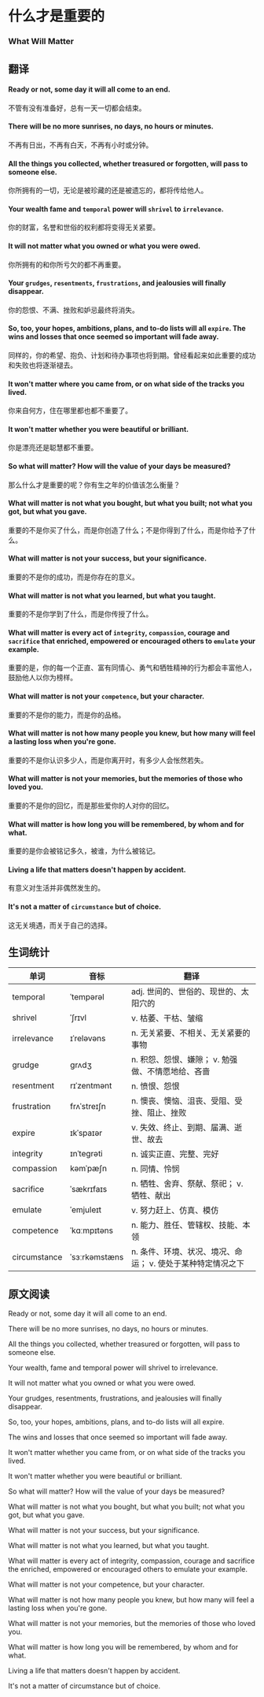# 什么才是重要的
### What Will Matter

## 翻译
#### Ready or not, some day it will all come to an end.
不管有没有准备好，总有一天一切都会结束。
#### There will be no more sunrises, no days, no hours or minutes.
不再有日出，不再有白天，不再有小时或分钟。
#### All the things you collected, whether treasured or forgotten, will pass to someone else.
你所拥有的一切，无论是被珍藏的还是被遗忘的，都将传给他人。
#### Your wealth fame and `temporal` power will `shrivel` to `irrelevance`.
你的财富，名誉和世俗的权利都将变得无关紧要。
#### It will not matter what you owned or what you were owed.
你所拥有的和你所亏欠的都不再重要。
#### Your `grudges`, `resentments`, `frustrations`, and jealousies will finally disappear.
你的怨恨、不满、挫败和妒忌最终将消失。
#### So, too, your hopes, ambitions, plans, and to-do lists will all `expire`. The wins and losses that once seemed so important will fade away.
同样的，你的希望、抱负、计划和待办事项也将到期。曾经看起来如此重要的成功和失败也将逐渐褪去。
#### It won't matter where you came from, or on what side of the tracks you lived.
你来自何方，住在哪里都也都不重要了。
#### It won't matter whether you were beautiful or brilliant.
你是漂亮还是聪慧都不重要。
#### So what will matter? How will the value of your days be measured?
那么什么才是重要的呢？你有生之年的价值该怎么衡量？
#### What will matter is not what you bought, but what you built; not what you got, but what you gave.
重要的不是你买了什么，而是你创造了什么；不是你得到了什么，而是你给予了什么。
#### What will matter is not your success, but your significance.
重要的不是你的成功，而是你存在的意义。
#### What will matter is not what you learned, but what you taught.
重要的不是你学到了什么，而是你传授了什么。
#### What will matter is every act of `integrity`, `compassion`, courage and `sacrifice` that enriched, empowered or encouraged others to `emulate` your example.
重要的是，你的每一个正直、富有同情心、勇气和牺牲精神的行为都会丰富他人，鼓励他人以你为榜样。
#### What will matter is not your `competence`, but your character.
重要的不是你的能力，而是你的品格。
#### What will matter is not how many people you knew, but how many will feel a lasting loss when you're gone.
重要的不是你认识多少人，而是你离开时，有多少人会怅然若失。
#### What will matter is not your memories, but the memories of those who loved you.
重要的不是你的回忆，而是那些爱你的人对你的回忆。
#### What will matter is how long you will be remembered, by whom and for what.
重要的是你会被铭记多久，被谁，为什么被铭记。
#### Living a life that matters doesn't happen by accident.
有意义对生活并非偶然发生的。
#### It's not a matter of `circumstance` but of choice.
这无关境遇，而关于自己的选择。

## 生词统计
| 单词 | 音标 | 翻译 |
| - | - | - |
| temporal | ˈtempərəl | adj. 世间的、世俗的、现世的、太阳穴的 |
| shrivel | ˈʃrɪvl | v. 枯萎、干枯、皱缩 |
| irrelevance | ɪˈreləvəns | n. 无关紧要、不相关、无关紧要的事物 |
| grudge | ɡrʌdʒ | n. 积怨、怨恨、嫌隙； v. 勉强做、不情愿地给、吝啬 |
| resentment | rɪˈzentmənt | n. 愤恨、怨恨 |
| frustration | frʌˈstreɪʃn | n. 懊丧、懊恼、沮丧、受阻、受挫、阻止、挫败 |
| expire | ɪkˈspaɪər | v. 失效、终止、到期、届满、逝世、故去 |
| integrity | ɪnˈteɡrəti | n. 诚实正直、完整、完好 |
| compassion | kəmˈpæʃn | n. 同情、怜悯 |
| sacrifice | ˈsækrɪfaɪs | n. 牺牲、舍弃、祭献、祭祀； v. 牺牲、献出 |
| emulate | ˈemjuleɪt | v. 努力赶上、仿真、模仿 |
| competence | ˈkɑːmpɪtəns | n. 能力、胜任、管辖权、技能、本领 |
| circumstance | ˈsɜːrkəmstæns | n. 条件、环境、状况、境况、命运； v. 使处于某种特定情况之下 |

## 原文阅读
Ready or not, some day it will all come to an end.

There will be no more sunrises, no days, no hours or minutes.

All the things you collected, whether treasured or forgotten, will pass to someone else.

Your wealth, fame and temporal power will shrivel to irrelevance.

It will not matter what you owned or what you were owed.

Your grudges, resentments, frustrations, and jealousies will finally disappear.

So, too, your hopes, ambitions, plans, and to-do lists will all expire.

The wins and losses that once seemed so important will fade away.

It won't matter whether you came from, or on what side of the tracks you lived.

It won't matter whether you were beautiful or brilliant.

So what will matter? How will the value of your days be measured?

What will matter is not what you bought, but what you built; not what you got, but what you gave.

What will matter is not your success, but your significance.

What will matter is not what you learned, but what you taught.

What will matter is every act of integrity, compassion, courage and sacrifice the enriched, empowered or encouraged others to emulate your example.

What will matter is not your competence, but your character.

What will matter is not how many people you knew, but how many will feel a lasting loss when you're gone.

What will matter is not your memories, but the memories of those who loved you.

What will matter is how long you will be remembered, by whom and for what.

Living a life that matters doesn't happen by accident.

It's not a matter of circumstance but of choice.

<src-rtyAudio :src="'https://rtyxmd.gitee.io/rtyresources2019/2019-November/What%20Will%20Matter.mp3'"></src-rtyAudio>
